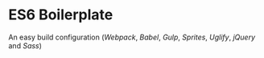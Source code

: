 # ES6 Boilerplate

An easy build configuration (*Webpack*, *Babel*, *Gulp*, *Sprites*, *Uglify*, *jQuery* and *Sass*)